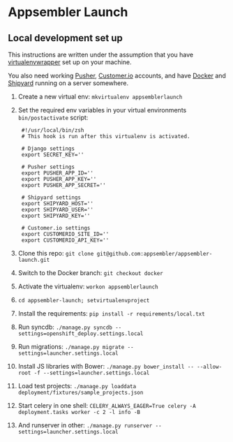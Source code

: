 # Appsembler Launch
## Local development set up

This instructions are written under the assumption that you have [virtualenvwrapper](http://virtualenvwrapper.readthedocs.org/en/latest/) set up on your machine.

You also need working [Pusher](http://pusher.com/), [Customer.io](http://customer.io/) accounts, and have [Docker](http://docker.io) and [Shipyard](http://shipyard-project.com/) running on a server somewhere.

1. Create a new virtual env: `mkvirtualenv appsemblerlaunch`
2. Set the required env variables in your virtual environments `bin/postactivate` script:

		#!/usr/local/bin/zsh
		# This hook is run after this virtualenv is activated.
		
		# Django settings
		export SECRET_KEY=''

		# Pusher settings
		export PUSHER_APP_ID=''
		export PUSHER_APP_KEY=''
		export PUSHER_APP_SECRET=''

		# Shipyard settings
		export SHIPYARD_HOST=''
		export SHIPYARD_USER=''
		export SHIPYARD_KEY=''

		# Customer.io settings
		export CUSTOMERIO_SITE_ID=''
		export CUSTOMERIO_API_KEY=''


3. Clone this repo: `git clone git@github.com:appsembler/appsembler-launch.git`
4. Switch to the Docker branch: `git checkout docker`
5. Activate the virtualenv: `workon appsemblerlaunch`
6. `cd appsembler-launch; setvirtualenvproject`
7. Install the requirements: `pip install -r requirements/local.txt`
8. Run syncdb: `./manage.py syncdb --settings=openshift_deploy.settings.local`
9. Run migrations: `./manage.py migrate --settings=launcher.settings.local`
10. Install JS libraries with Bower: `./manage.py bower_install -- --allow-root -f --settings=launcher.settings.local`
11. Load test projects: `./manage.py loaddata deployment/fixtures/sample_projects.json`
12. Start celery in one shell: `CELERY_ALWAYS_EAGER=True celery -A deployment.tasks worker -c 2 -l info -B`
13. And runserver in other: `./manage.py runserver --settings=launcher.settings.local`
